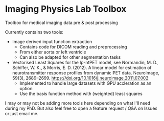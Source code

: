 # Imaging Physics Lab Toolbox
Toolbox for medical imaging data pre & post processing

Currently contains two tools:
- Image derived input function extraction
    - Contains code for DICOM reading and preprocessing
    - From either aorta or left ventricle
    - Can also be adapted for other segmentation tasks
- Vectorised Least Squares for the lp-ntPET model, see Normandin, M. D., Schiffer, W. K., & Morris, E. D. (2012). A linear model for estimation of neurotransmitter response profiles from dynamic PET data. NeuroImage, 59(3), 2689–2699. https://doi.org/10.1016/j.neuroimage.2011.07.002
    - Implemented to handle large datasets with GPU accleration as an option
    - Use the basis function method with (weighted) least squares

I may or may not be adding more tools here depending on what I'll need during my PhD. But also feel free to open a feature request / Q&A on Issues or just email me.
